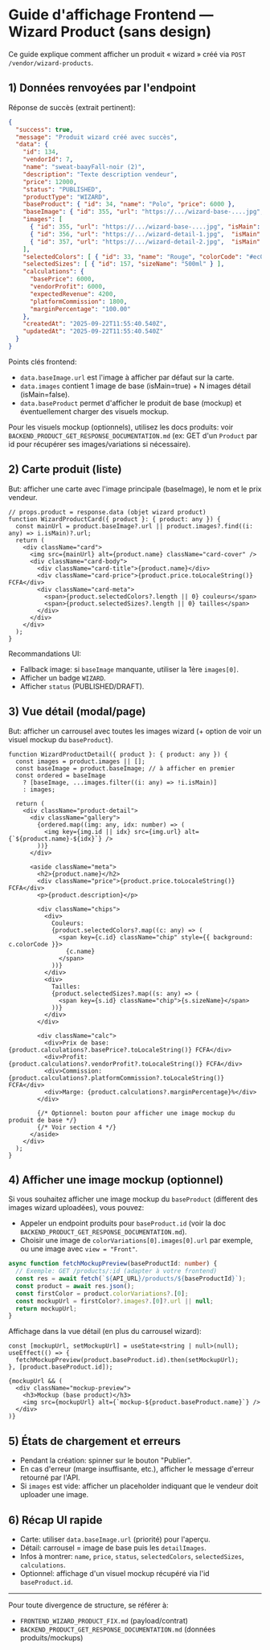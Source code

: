 # Guide d'affichage Frontend — Wizard Product (sans design)

Ce guide explique comment afficher un produit « wizard » créé via `POST /vendor/wizard-products`.

## 1) Données renvoyées par l'endpoint

Réponse de succès (extrait pertinent):

```json
{
  "success": true,
  "message": "Produit wizard créé avec succès",
  "data": {
    "id": 134,
    "vendorId": 7,
    "name": "sweat-baayFall-noir (2)",
    "description": "Texte description vendeur",
    "price": 12000,
    "status": "PUBLISHED",
    "productType": "WIZARD",
    "baseProduct": { "id": 34, "name": "Polo", "price": 6000 },
    "baseImage": { "id": 355, "url": "https://.../wizard-base-....jpg", "isMain": true, "orderIndex": 0 },
    "images": [
      { "id": 355, "url": "https://.../wizard-base-....jpg", "isMain": true,  "orderIndex": 0 },
      { "id": 356, "url": "https://.../wizard-detail-1.jpg",  "isMain": false },
      { "id": 357, "url": "https://.../wizard-detail-2.jpg",  "isMain": false }
    ],
    "selectedColors": [ { "id": 33, "name": "Rouge", "colorCode": "#ec0909" } ],
    "selectedSizes": [ { "id": 157, "sizeName": "500ml" } ],
    "calculations": {
      "basePrice": 6000,
      "vendorProfit": 6000,
      "expectedRevenue": 4200,
      "platformCommission": 1800,
      "marginPercentage": "100.00"
    },
    "createdAt": "2025-09-22T11:55:40.540Z",
    "updatedAt": "2025-09-22T11:55:40.540Z"
  }
}
```

Points clés frontend:
- `data.baseImage.url` est l'image à afficher par défaut sur la carte.
- `data.images` contient 1 image de base (isMain=true) + N images détail (isMain=false).
- `data.baseProduct` permet d'afficher le produit de base (mockup) et éventuellement charger des visuels mockup.

Pour les visuels mockup (optionnels), utilisez les docs produits: voir `BACKEND_PRODUCT_GET_RESPONSE_DOCUMENTATION.md` (ex: GET d'un `Product` par id pour récupérer ses images/variations si nécessaire).

## 2) Carte produit (liste)

But: afficher une carte avec l'image principale (baseImage), le nom et le prix vendeur.

```tsx
// props.product = response.data (objet wizard product)
function WizardProductCard({ product }: { product: any }) {
  const mainUrl = product.baseImage?.url || product.images?.find((i: any) => i.isMain)?.url;
  return (
    <div className="card">
      <img src={mainUrl} alt={product.name} className="card-cover" />
      <div className="card-body">
        <div className="card-title">{product.name}</div>
        <div className="card-price">{product.price.toLocaleString()} FCFA</div>
        <div className="card-meta">
          <span>{product.selectedColors?.length || 0} couleurs</span>
          <span>{product.selectedSizes?.length || 0} tailles</span>
        </div>
      </div>
    </div>
  );
}
```

Recommandations UI:
- Fallback image: si `baseImage` manquante, utiliser la 1ère `images[0]`.
- Afficher un badge `WIZARD`.
- Afficher `status` (PUBLISHED/DRAFT).

## 3) Vue détail (modal/page)

But: afficher un carrousel avec toutes les images wizard (+ option de voir un visuel mockup du `baseProduct`).

```tsx
function WizardProductDetail({ product }: { product: any }) {
  const images = product.images || [];
  const baseImage = product.baseImage; // à afficher en premier
  const ordered = baseImage
    ? [baseImage, ...images.filter((i: any) => !i.isMain)]
    : images;

  return (
    <div className="product-detail">
      <div className="gallery">
        {ordered.map((img: any, idx: number) => (
          <img key={img.id || idx} src={img.url} alt={`${product.name}-${idx}`} />
        ))}
      </div>

      <aside className="meta">
        <h2>{product.name}</h2>
        <div className="price">{product.price.toLocaleString()} FCFA</div>
        <p>{product.description}</p>

        <div className="chips">
          <div>
            Couleurs:
            {product.selectedColors?.map((c: any) => (
              <span key={c.id} className="chip" style={{ background: c.colorCode }}>
                {c.name}
              </span>
            ))}
          </div>
          <div>
            Tailles:
            {product.selectedSizes?.map((s: any) => (
              <span key={s.id} className="chip">{s.sizeName}</span>
            ))}
          </div>
        </div>

        <div className="calc">
          <div>Prix de base: {product.calculations?.basePrice?.toLocaleString()} FCFA</div>
          <div>Profit: {product.calculations?.vendorProfit?.toLocaleString()} FCFA</div>
          <div>Commission: {product.calculations?.platformCommission?.toLocaleString()} FCFA</div>
          <div>Marge: {product.calculations?.marginPercentage}%</div>
        </div>

        {/* Optionnel: bouton pour afficher une image mockup du produit de base */}
        {/* Voir section 4 */}
      </aside>
    </div>
  );
}
```

## 4) Afficher une image mockup (optionnel)

Si vous souhaitez afficher une image mockup du `baseProduct` (different des images wizard uploadées), vous pouvez:
- Appeler un endpoint produits pour `baseProduct.id` (voir la doc `BACKEND_PRODUCT_GET_RESPONSE_DOCUMENTATION.md`).
- Choisir une image de `colorVariations[0].images[0].url` par exemple, ou une image avec `view = "Front"`.

```ts
async function fetchMockupPreview(baseProductId: number) {
  // Exemple: GET /products/:id (adapter à votre frontend)
  const res = await fetch(`${API_URL}/products/${baseProductId}`);
  const product = await res.json();
  const firstColor = product.colorVariations?.[0];
  const mockupUrl = firstColor?.images?.[0]?.url || null;
  return mockupUrl;
}
```

Affichage dans la vue détail (en plus du carrousel wizard):

```tsx
const [mockupUrl, setMockupUrl] = useState<string | null>(null);
useEffect(() => {
  fetchMockupPreview(product.baseProduct.id).then(setMockupUrl);
}, [product.baseProduct.id]);

{mockupUrl && (
  <div className="mockup-preview">
    <h3>Mockup (base product)</h3>
    <img src={mockupUrl} alt={`mockup-${product.baseProduct.name}`} />
  </div>
)}
```

## 5) États de chargement et erreurs

- Pendant la création: spinner sur le bouton "Publier".
- En cas d'erreur (marge insuffisante, etc.), afficher le message d'erreur retourné par l'API.
- Si `images` est vide: afficher un placeholder indiquant que le vendeur doit uploader une image.

## 6) Récap UI rapide

- Carte: utiliser `data.baseImage.url` (priorité) pour l'aperçu.
- Détail: carrousel = image de base puis les `detailImages`.
- Infos à montrer: `name`, `price`, `status`, `selectedColors`, `selectedSizes`, `calculations`.
- Optionnel: affichage d'un visuel mockup récupéré via l'id `baseProduct.id`.

---

Pour toute divergence de structure, se référer à:
- `FRONTEND_WIZARD_PRODUCT_FIX.md` (payload/contrat)
- `BACKEND_PRODUCT_GET_RESPONSE_DOCUMENTATION.md` (données produits/mockups)

